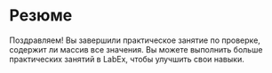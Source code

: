 # Резюме

Поздравляем! Вы завершили практическое занятие по проверке, содержит ли массив все значения. Вы можете выполнить больше практических занятий в LabEx, чтобы улучшить свои навыки.
